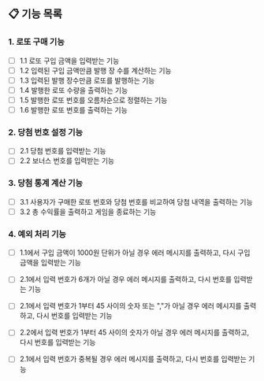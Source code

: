 ## 📋 기능 목록
### 1. 로또 구매 기능
- [ ] 1.1 로또 구입 금액을 입력받는 기능
- [ ] 1.2 입력된 구입 금액만큼 발행 장 수를 계산하는 기능
- [ ] 1.3 입력된 발행 장수만큼 로또를 발행하는 기능
- [ ] 1.4 발행한 로또 수량을 출력하는 기능
- [ ] 1.5 발행한 로또 번호를 오름차순으로 정렬하는 기능
- [ ] 1.6 발행한 로또 번호를 출력하는 기능

### 2. 당첨 번호 설정 기능
- [ ] 2.1 당첨 번호를 입력받는 기능
- [ ] 2.2 보너스 번호를 입력받는 기능

### 3. 당첨 통계 계산 기능
- [ ] 3.1 사용자가 구매한 로또 번호와 당첨 번호를 비교하여 당첨 내역을 출력하는 기능
- [ ] 3.2 총 수익률을 출력하고 게임을 종료하는 기능

### 4. 예외 처리 기능
- [ ] 1.1에서 구입 금액이 1000원 단위가 아닐 경우 에러 메시지를 출력하고, 다시 구입 금액을 입력받는 기능
- [ ] 2.1에서 입력 번호가 6개가 아닐 경우 에러 메시지를 출력하고, 다시 번호를 입력받는 기능
- [ ] 2.1에서 입력 번호가 1부터 45 사이의 숫자 또는 ","가 아닐 경우 에러 메시지를 출력하고, 다시 번호를 입력받는 기능
- [ ] 2.2에서 입력 번호가 1부터 45 사이의 숫자가 아닐 경우 에러 메시지를 출력하고, 다시 번호를 입력받는 기능
- [ ] 2.1에서 입력 번호가 중복될 경우 에러 메시지를 출력하고, 다시 번호를 입력받는 기능

